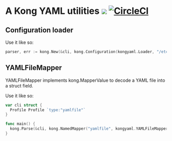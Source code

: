 # A Kong YAML utilities [![](https://godoc.org/github.com/alecthomas/kong-yaml?status.svg)](http://godoc.org/github.com/alecthomas/kong-yaml) [![CircleCI](https://img.shields.io/circleci/project/github/alecthomas/kong-yaml.svg)](https://circleci.com/gh/alecthomas/kong-yaml)

## Configuration loader

Use it like so:

```go
parser, err := kong.New(&cli, kong.Configuration(kongyaml.Loader, "/etc/myapp/config.yaml", "~/.myapp.yaml))
```

## YAMLFileMapper

YAMLFileMapper implements kong.MapperValue to decode a YAML file into
a struct field.

Use it like so:

```go
var cli struct {
  Profile Profile `type:"yamlfile"`
}

func main() {
  kong.Parse(&cli, kong.NamedMapper("yamlfile", kongyaml.YAMLFileMapper))
}
``` 
